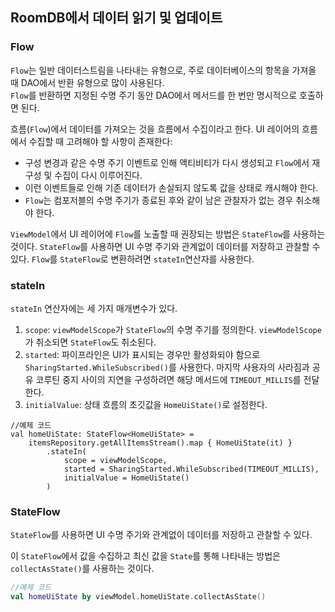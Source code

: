 ## RoomDB에서 데이터 읽기 및 업데이트

### Flow

`Flow`는 일반 데이터스트림을 나타내는 유형으로, 주로 데이터베이스의 항목을 가져올 때 DAO에서 반환 유형으로 많이 사용된다.   
`Flow`를 반환하면 지정된 수명 주기 동안 DAO에서 메서드를 한 번만 명시적으로 호출하면 된다.

흐름(`Flow`)에서 데이터를 가져오는 것을 흐름에서 수집이라고 한다. UI 레이어의 흐름에서 수집할 때 고려해야 할 사항이 존재한다: 
- 구성 변경과 같은 수명 주기 이벤트로 인해 액티비티가 다시 생성되고 `Flow`에서 재구성 및 수집이 다시 이루어진다.
- 이런 이벤트들로 인해 기존 데이터가 손실되지 않도록 값을 상태로 캐시해야 한다.
- `Flow`는 컴포저블의 수명 주기가 종료된 후와 같이 남은 관찰자가 없는 경우 취소해야 한다.

`ViewModel`에서 UI 레이어에 `Flow`를 노출할 때 권장되는 방법은 `StateFlow`를 사용하는 것이다. `StateFlow`를 사용하면 UI 수명 주기와 관계없이 데이터를 저장하고 관찰할 수 있다. `Flow`를 `StateFlow`로 변환하려면 `stateIn`연산자를 사용한다.

### stateIn

`stateIn` 연산자에는 세 가지 매개변수가 있다.

1. `scope`: `viewModelScope`가 `StateFlow`의 수명 주기를 정의한다. `viewModelScope`가 취소되면 `StateFlow`도 취소된다.
2. `started`: 파이프라인은 UI가 표시되는 경우만 활성화되야 함으로 `SharingStarted.WhileSubscribed()`를 사용한다. 마지막 사용자의 사라짐과 공유 코루틴 중지 사이의 지연을 구성하려면 해당 메서드에 `TIMEOUT_MILLIS`를 전달한다.
3. `initialValue`: 상태 흐름의 초깃값을 `HomeUiState()`로 설정한다.

```
//예제 코드
val homeUiState: StateFlow<HomeUiState> =
    itemsRepository.getAllItemsStream().map { HomeUiState(it) }
        .stateIn(
            scope = viewModelScope,
            started = SharingStarted.WhileSubscribed(TIMEOUT_MILLIS),
            initialValue = HomeUiState()
        )
```

### StateFlow

`StateFlow`를 사용하면 UI 수명 주기와 관계없이 데이터를 저장하고 관찰할 수 있다. 

이 `StateFlow`에서 값을 수집하고 최신 값을 `State`를 통해 나타내는 방법은 `collectAsState()`를 사용하는 것이다.

```kotlin
//예제 코드
val homeUiState by viewModel.homeUiState.collectAsState()
```
